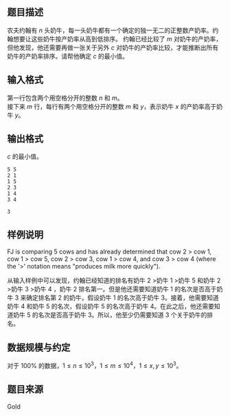 ## 题目描述
 农夫约翰有 $n$ 头奶牛，每一头奶牛都有一个确定的独一无二的正整数产奶率。约翰想要让这些奶牛按产奶率从高到低排序。 约翰已经比较了 $m$ 对奶牛的产奶率，但他发现，他还需要再做一张关于另外 $c$ 对奶牛的产奶率比较，才能推断出所有奶牛的产奶率排序。请帮他确定 $c$ 的最小值。
## 输入格式
 第一行包含两个用空格分开的整数 $n$ 和 $m$。  
 接下来 $m$ 行，每行有两个用空格分开的整数 $m$ 和 $y$，表示奶牛 $x$ 的产奶率高于奶牛 $y$。
## 输出格式
 $c$ 的最小值。

```input1
5 5
2 1
1 5
2 3
1 4
3 4
```
```output1
3
```
## 样例说明

FJ is comparing $5$ cows and has already determined that cow $2$ > cow $1$, cow $1$ > cow $5$, cow $2$ > cow $3$, cow $1$ > cow $4$, and cow $3$ > cow $4$ (where the '>' notation means "produces milk more quickly").

从输入样例中可以发现，约翰已经知道的排名有奶牛 $2$ >奶牛 $1$ >奶牛 $5$ 和奶牛 $2$ >奶牛 $3$ >奶牛 $4$ ，奶牛 $2$ 排名第一。但是他还需要知道奶牛 $1$ 的名次是否高于奶牛 $3$ 来确定排名第 $2$ 的奶牛，假设奶牛 $1$ 的名次高于奶牛 $3$。接着，他需要知道奶牛 $4$ 和奶牛 $5$ 的名次，假设奶牛 $5$ 的名次高于奶牛 $4$。在此之后，他还需要知道奶牛 $5$ 的名次是否高于奶牛 $3$。所以，他至少仍需要知道 $3$ 个关于奶牛的排名。

## 数据规模与约定
对于 $100\%$ 的数据，$1\le n\le 10^3$，$1\le m\le 10^4$，$1\le x,y\le 10^3$。
## 题目来源
Gold